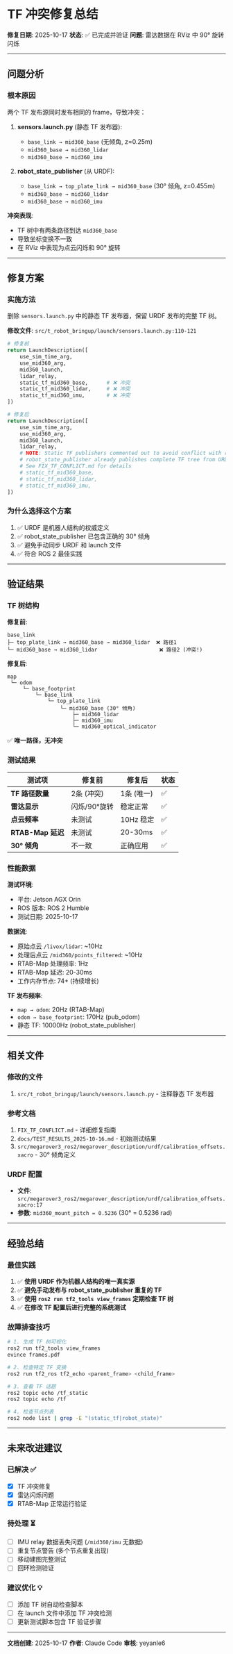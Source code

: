 # TF 冲突修复总结

**修复日期**: 2025-10-17
**状态**: ✅ 已完成并验证
**问题**: 雷达数据在 RViz 中 90° 旋转闪烁

---

## 问题分析

### 根本原因
两个 TF 发布源同时发布相同的 frame，导致冲突：

1. **sensors.launch.py** (静态 TF 发布器):
   - `base_link → mid360_base` (无倾角, z=0.25m)
   - `mid360_base → mid360_lidar`
   - `mid360_base → mid360_imu`

2. **robot_state_publisher** (从 URDF):
   - `base_link → top_plate_link → mid360_base` (30° 倾角, z=0.455m)
   - `mid360_base → mid360_lidar`
   - `mid360_base → mid360_imu`

**冲突表现**:
- TF 树中有两条路径到达 `mid360_base`
- 导致坐标变换不一致
- 在 RViz 中表现为点云闪烁和 90° 旋转

---

## 修复方案

### 实施方法
删除 `sensors.launch.py` 中的静态 TF 发布器，保留 URDF 发布的完整 TF 树。

**修改文件**: `src/t_robot_bringup/launch/sensors.launch.py:110-121`

```python
# 修复前
return LaunchDescription([
    use_sim_time_arg,
    use_mid360_arg,
    mid360_launch,
    lidar_relay,
    static_tf_mid360_base,      # ❌ 冲突
    static_tf_mid360_lidar,     # ❌ 冲突
    static_tf_mid360_imu,       # ❌ 冲突
])

# 修复后
return LaunchDescription([
    use_sim_time_arg,
    use_mid360_arg,
    mid360_launch,
    lidar_relay,
    # NOTE: Static TF publishers commented out to avoid conflict with robot_state_publisher
    # robot_state_publisher already publishes complete TF tree from URDF including 30° tilt
    # See FIX_TF_CONFLICT.md for details
    # static_tf_mid360_base,
    # static_tf_mid360_lidar,
    # static_tf_mid360_imu,
])
```

### 为什么选择这个方案
1. ✅ URDF 是机器人结构的权威定义
2. ✅ robot_state_publisher 已包含正确的 30° 倾角
3. ✅ 避免手动同步 URDF 和 launch 文件
4. ✅ 符合 ROS 2 最佳实践

---

## 验证结果

### TF 树结构

**修复前**:
```
base_link
├─ top_plate_link → mid360_base → mid360_lidar  ❌ 路径1
└─ mid360_base → mid360_lidar                    ❌ 路径2 (冲突!)
```

**修复后**:
```
map
 └─ odom
     └─ base_footprint
         └─ base_link
             └─ top_plate_link
                 └─ mid360_base (30° 倾角)
                     ├─ mid360_lidar
                     ├─ mid360_imu
                     └─ mid360_optical_indicator
```

✅ **唯一路径，无冲突**

### 测试结果

| 测试项 | 修复前 | 修复后 | 状态 |
|--------|--------|--------|------|
| **TF 路径数量** | 2条 (冲突) | 1条 (唯一) | ✅ |
| **雷达显示** | 闪烁/90°旋转 | 稳定正常 | ✅ |
| **点云频率** | 未测试 | 10Hz 稳定 | ✅ |
| **RTAB-Map 延迟** | 未测试 | 20-30ms | ✅ |
| **30° 倾角** | 不一致 | 正确应用 | ✅ |

### 性能数据

**测试环境**:
- 平台: Jetson AGX Orin
- ROS 版本: ROS 2 Humble
- 测试日期: 2025-10-17

**数据流**:
- 原始点云 `/livox/lidar`: ~10Hz
- 处理后点云 `/mid360/points_filtered`: ~10Hz
- RTAB-Map 处理频率: 1Hz
- RTAB-Map 延迟: 20-30ms
- 工作内存节点: 74+ (持续增长)

**TF 发布频率**:
- `map → odom`: 20Hz (RTAB-Map)
- `odom → base_footprint`: 170Hz (pub_odom)
- 静态 TF: 10000Hz (robot_state_publisher)

---

## 相关文件

### 修改的文件
1. `src/t_robot_bringup/launch/sensors.launch.py` - 注释静态 TF 发布器

### 参考文档
1. `FIX_TF_CONFLICT.md` - 详细修复指南
2. `docs/TEST_RESULTS_2025-10-16.md` - 初始测试结果
3. `src/megarover3_ros2/megarover_description/urdf/calibration_offsets.xacro` - 30° 倾角定义

### URDF 配置
- **文件**: `src/megarover3_ros2/megarover_description/urdf/calibration_offsets.xacro:17`
- **参数**: `mid360_mount_pitch = 0.5236` (30° = 0.5236 rad)

---

## 经验总结

### 最佳实践
1. ✅ **使用 URDF 作为机器人结构的唯一真实源**
2. ✅ **避免手动发布与 robot_state_publisher 重复的 TF**
3. ✅ **使用 `ros2 run tf2_tools view_frames` 定期检查 TF 树**
4. ✅ **在修改 TF 配置后进行完整的系统测试**

### 故障排查技巧
```bash
# 1. 生成 TF 树可视化
ros2 run tf2_tools view_frames
evince frames.pdf

# 2. 检查特定 TF 变换
ros2 run tf2_ros tf2_echo <parent_frame> <child_frame>

# 3. 查看 TF 话题
ros2 topic echo /tf_static
ros2 topic echo /tf

# 4. 检查节点列表
ros2 node list | grep -E "(static_tf|robot_state)"
```

---

## 未来改进建议

### 已解决 ✅
- [x] TF 冲突修复
- [x] 雷达闪烁问题
- [x] RTAB-Map 正常运行验证

### 待处理 ⏳
- [ ] IMU relay 数据丢失问题 (`/mid360/imu` 无数据)
- [ ] 重复节点警告 (多个节点重复出现)
- [ ] 移动建图完整测试
- [ ] 回环检测验证

### 建议优化 💡
- [ ] 添加 TF 树自动检查脚本
- [ ] 在 launch 文件中添加 TF 冲突检测
- [ ] 更新测试脚本包含 TF 验证步骤

---

**文档创建**: 2025-10-17
**作者**: Claude Code
**审核**: yeyanle6
